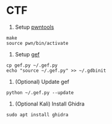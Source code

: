 # CTF 

1. Setup [pwntools](https://github.com/Gallopsled/pwntools#readme)
```
make
source pwn/bin/activate
```
1. Setup [gef](https://hugsy.github.io/gef/)
```
cp gef.py ~/.gef.py
echo "source ~/.gef.py" >> ~/.gdbinit
```
1. (Optional) Update gef
```
python ~/.gef.py --update
```
1. (Optional Kali) Install Ghidra
```
sudo apt install ghidra
```

